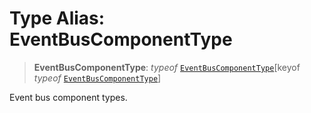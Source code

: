 # Type Alias: EventBusComponentType

> **EventBusComponentType**: *typeof* [`EventBusComponentType`](../variables/EventBusComponentType.md)\[keyof *typeof* [`EventBusComponentType`](../variables/EventBusComponentType.md)\]

Event bus component types.
